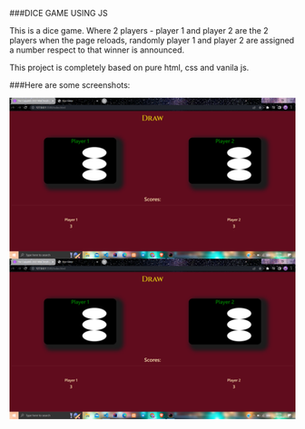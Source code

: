 ###DICE GAME USING JS

This is a dice game. Where 2 players - player 1 and player 2 are the 2 players
when the page reloads, randomly player 1 and player 2 are assigned a number respect to that
winner is announced.

This project is completely based on pure html, css and vanila js.

###Here are some screenshots:

<img src="img.png"
     alt="Screenshot of the game"
     style="float: left; margin-right: 10px;" />
     ![Alt text](img.png)